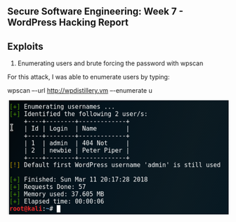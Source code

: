 ## Secure Software Engineering: Week 7 - WordPress Hacking Report
## Exploits

1. Enumerating users and brute forcing the password with wpscan

For this attack, I was able to enumerate users by typing:

wpscan –-url http://wpdistillery.vm –-enumerate u

![alt text][logo]

[logo]: https://github.com/ke301/facebookhacking/blob/Week-7/enumerateusernames.PNG
